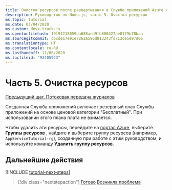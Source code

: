 ```yaml
---
title: Очистка ресурсов после развертывания в Службе приложений Azure с помощью Visual Studio Code
description: Руководство по Node.js, часть 5. Очистка ресурсов
ms.topic: tutorial
ms.date: 03/04/2020
ms.custom: devx-track-js
ms.openlocfilehash: 19f94218059da688aed9fb806427ae8179b78baa
ms.sourcegitcommit: cbcde17e91e7262a596d813243fd713ce5e97d06
ms.translationtype: HT
ms.contentlocale: ru-RU
ms.lasthandoff: 11/06/2020
ms.locfileid: "93405923"
---
```

# <a name="part-5-clean-up-resources"></a>Часть 5. Очистка ресурсов

[Предыдущий шаг. Потоковая передача журналов](tutorial-vscode-azure-app-service-node-04.md)

Созданная Служба приложений включает резервный план Службы приложений на основе ценовой категории "Бесплатный". При использовании этого плана плата не взимается.

Чтобы удалить эти ресурсы, перейдите на [портал Azure](https://portal.azure.com), выберите **Группы ресурсов** , найдите и выберите группу ресурсов (например, `AppServiceTutorial-rg`), созданную при работе с этим руководством, и используйте команду **Удалить группу ресурсов**.

## <a name="next-steps"></a>Дальнейшие действия

[!INCLUDE [tutorial-next-steps](includes/tutorial-next-steps.md)]

> [!div class="nextstepaction"]
> [Готово](./how-to/deploy-web-app.md) [Возникла проблема](https://www.research.net/r/PWZWZ52?tutorial=node-deployment-azureappservice&step=clean-up-resources)